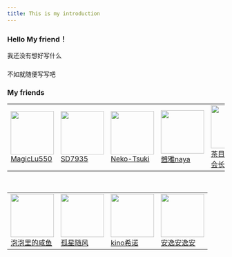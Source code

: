 ```yaml
---
title: This is my introduction
---
```

<!--<center>-->
### Hello My friend！
<!--</center>-->

我还没有想好写什么
###  
不如就随便写写吧

<div>
<h3>My friends</h3>
</div>

<table><tr>
    <td><a href="https://github.com/MagicLu550"><img src="https://avatars.githubusercontent.com/u/46070909?v=4" border=0 width="100px" height="100px"><div>MagicLu550</div></a></td>
    <td><a href="https://github.com/SD7935"><img src="https://avatars.githubusercontent.com/u/70675642?v=4" border=0 width=100px height=100px><div>SD7935</div></a></td>
    <td><a href="https://github.com/Neko-Tsuki"><img src="https://avatars.githubusercontent.com/u/48885462?v=4" border=0 width=100px height=100px><div>Neko-Tsuki</div></a></td>
    <td><a href="https://space.bilibili.com/33004481"><img src="https://s2.loli.net/2021/12/30/TCZhLyvUaPj2HrA.jpg" border=0 width=100px height=100px><div>乸雅naya

</div></a></td>
    <td><a href="https://space.bilibili.com/446176261"><img src="https://s2.loli.net/2021/12/30/Q9L8ZHdU5v7fFBK.jpg" border=0 width=100px height=100px><div>茶目ちゃめ_会长</div></a></td>
    

</table>
<table><tr>
    <td><a href="https://space.bilibili.com/122366604"><img src="https://s2.loli.net/2021/12/30/Uc1l4uvBYhDAXsz.jpg" border=0 width=100px height=100px><div>泡泡里的咸鱼</div></a></td>
    <br/>
    <td><a href="https://space.bilibili.com/178796361"><img src="https://s2.loli.net/2021/12/30/GUFcQmgabPJxD5Z.jpg" border=0 width=100px height=100px><div>孤星随风</div></a></td>
    <td><a href="/"><img src="https://s2.loli.net/2021/12/30/EODHzRlM41InfSU.jpg" border=0 width=100px height=100px><div>kino希诺</div></a></td>
    <td><a href="https://space.bilibili.com/159110886"><img src="https://s2.loli.net/2021/12/30/GevWQI985osJtxD.jpg" border=0 width=100px height=100px><div>安逸安逸安</div></a></td>
</table>
